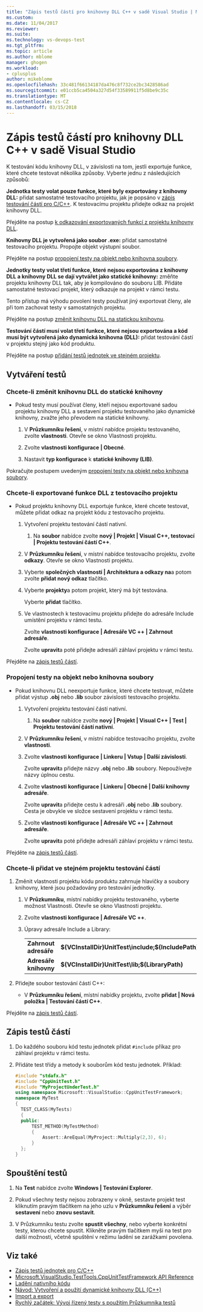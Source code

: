 ```yaml
---
title: "Zápis testů částí pro knihovny DLL C++ v sadě Visual Studio | Microsoft Docs"
ms.custom: 
ms.date: 11/04/2017
ms.reviewer: 
ms.suite: 
ms.technology: vs-devops-test
ms.tgt_pltfrm: 
ms.topic: article
ms.author: mblome
manager: ghogen
ms.workload:
- cplusplus
author: mikeblome
ms.openlocfilehash: 33c481f66134187da476c8f732ce2bc3428586ad
ms.sourcegitcommit: e01ccb5ca4504a327d54f33589911f5d8be9c35c
ms.translationtype: MT
ms.contentlocale: cs-CZ
ms.lasthandoff: 03/15/2018
---
```

# <a name="write-unit-tests-for-c-dlls-in-visual-studio"></a>Zápis testů částí pro knihovny DLL C++ v sadě Visual Studio

 K testování kódu knihovny DLL, v závislosti na tom, jestli exportuje funkce, které chcete testovat několika způsoby. Vyberte jednu z následujících způsobů:

 **Jednotka testy volat pouze funkce, které byly exportovány z knihovny DLL:** přidat samostatné testovacího projektu, jak je popsáno v [zápis testování částí pro C/C++](writing-unit-tests-for-c-cpp.md). K testovacímu projektu přidejte odkaz na projekt knihovny DLL.

 Přejděte na postup [k odkazování exportovaných funkcí z projektu knihovny DLL](#projectRef).

 **Knihovny DLL je vytvořená jako soubor .exe:** přidat samostatné testovacího projektu. Propojte objekt výstupní soubor.

 Přejděte na postup [propojení testy na objekt nebo knihovna soubory](#objectRef).

 **Jednotky testy volat třetí funkce, které nejsou exportována z knihovny DLL a knihovny DLL se dají vytvářet jako statické knihovny:** změňte projektu knihovny DLL tak, aby je kompilováno do souboru LIB. Přidáte samostatné testovací projekt, který odkazuje na projekt v rámci testu.

 Tento přístup má výhodu povolení testy používat jiný exportovat členy, ale při tom zachovat testy v samostatných projektu.

 Přejděte na postup [změnit knihovnu DLL na statickou knihovnu](#staticLink).

 **Testování částí musí volat třetí funkce, které nejsou exportována a kód musí být vytvořená jako dynamická knihovna (DLL):** přidat testování částí v projektu stejný jako kód produktu.

 Přejděte na postup [přidání testů jednotek ve stejném projektu](#sameProject).

## <a name="creating-the-tests"></a>Vytváření testů

###  <a name="staticLink"></a> Chcete-li změnit knihovnu DLL do statické knihovny

-   Pokud testy musí používat členy, kteří nejsou exportované sadou projektu knihovny DLL a sestavení projektu testovaného jako dynamické knihovny, zvažte jeho převodem na statické knihovny.

    1.  V **Průzkumníku řešení**, v místní nabídce projektu testovaného, zvolte **vlastnosti**. Otevře se okno Vlastnosti projektu.

    2.  Zvolte **vlastnosti konfigurace | Obecné**.

    3.  Nastavit **typ konfigurace** k **statické knihovny (LIB)**.

 Pokračujte postupem uvedeným [propojení testy na objekt nebo knihovna soubory](#objectRef).

###  <a name="projectRef"></a> Chcete-li exportované funkce DLL z testovacího projektu

-   Pokud projektu knihovny DLL exportuje funkce, které chcete testovat, můžete přidat odkaz na projekt kódu z testovacího projektu.

    1.  Vytvoření projektu testování částí nativní.

        1.  Na **soubor** nabídce zvolte **nový | Projekt | Visual C++, testovací | Projektu testování částí C++**.

    2.  V **Průzkumníku řešení**, v místní nabídce testovacího projektu, zvolte **odkazy**. Otevře se okno Vlastnosti projektu.

    3.  Vyberte **společných vlastností | Architektura a odkazy na**a potom zvolte **přidat nový odkaz** tlačítko.

    4.  Vyberte **projekty**a potom projekt, který má být testována.

         Vyberte **přidat** tlačítko.

    5.  Ve vlastnostech k testovacímu projektu přidejte do adresáře Include umístění projektu v rámci testu.

         Zvolte **vlastnosti konfigurace | Adresáře VC ++ | Zahrnout adresáře**.

         Zvolte **upravit**a poté přidejte adresáři záhlaví projektu v rámci testu.

 Přejděte na [zápis testů částí](#addTests).

###  <a name="objectRef"></a> Propojení testy na objekt nebo knihovna soubory

-   Pokud knihovnu DLL neexportuje funkce, které chcete testovat, můžete přidat výstup **.obj** nebo **.lib** soubor závislosti testovacího projektu.

    1.  Vytvoření projektu testování částí nativní.

        1.  Na **soubor** nabídce zvolte **nový | Projekt | Visual C++ | Test | Projektu testování částí nativní**.

    2.  V **Průzkumníku řešení**, v místní nabídce testovacího projektu, zvolte **vlastnosti**.

    3.  Zvolte **vlastnosti konfigurace | Linkeru | Vstup | Další závislosti**.

         Zvolte **upravit**a přidejte názvy **.obj** nebo **.lib** soubory. Nepoužívejte názvy úplnou cestu.

    4.  Zvolte **vlastnosti konfigurace | Linkeru | Obecné | Další knihovny adresáře**.

         Zvolte **upravit**a přidejte cestu k adresáři **.obj** nebo **.lib** soubory. Cesta je obvykle ve složce sestavení projektu v rámci testu.

    5.  Zvolte **vlastnosti konfigurace | Adresáře VC ++ | Zahrnout adresáře**.

         Zvolte **upravit**a poté přidejte adresáři záhlaví projektu v rámci testu.

 Přejděte na [zápis testů částí](#addTests).

###  <a name="sameProject"></a> Chcete-li přidat ve stejném projektu testování částí

1.  Změnit vlastnosti projektu kódu produktu zahrnuje hlavičky a soubory knihovny, které jsou požadovány pro testování jednotky.

    1.  V **Průzkumníku**, místní nabídky projektu testovaného, vyberte možnost Vlastnosti. Otevře se okno Vlastnosti projektu.

    2.  Zvolte **vlastnosti konfigurace | Adresáře VC ++**.

    3.  Úpravy adresáře Include a Library:

        |||
        |-|-|
        |**Zahrnout adresáře** | **$(VCInstallDir)UnitTest\include;$(IncludePath)**|
        |**Adresáře knihovny** | **$(VCInstallDir)UnitTest\lib;$(LibraryPath)**|

2.  Přidejte soubor testování částí C++:

    -   V **Průzkumníku řešení**, místní nabídky projektu, zvolte **přidat | Nová položka | Testování částí C++**.

 Přejděte na [zápis testů částí](#addTests).

##  <a name="addTests"></a> Zápis testů částí

1.  Do každého souboru kód testu jednotek přidat `#include` příkaz pro záhlaví projektu v rámci testu.

2.  Přidáte test třídy a metody k souborům kód testu jednotek. Příklad:

    ```cpp
    #include "stdafx.h"
    #include "CppUnitTest.h"
    #include "MyProjectUnderTest.h"
    using namespace Microsoft::VisualStudio::CppUnitTestFramework;
    namespace MyTest
    {
      TEST_CLASS(MyTests)
      {
      public:
          TEST_METHOD(MyTestMethod)
          {
              Assert::AreEqual(MyProject::Multiply(2,3), 6);
          }
      };
    }
    ```

## <a name="run-the-tests"></a>Spouštění testů

1.  Na **Test** nabídce zvolte **Windows | Testování Explorer**.

1. Pokud všechny testy nejsou zobrazeny v okně, sestavte projekt test kliknutím pravým tlačítkem na jeho uzlu v **Průzkumníku řešení** a výběr **sestavení** nebo **znovu sestavit**.

1.  V Průzkumníku testu zvolte **spustit všechny**, nebo vyberte konkrétní testy, kterou chcete spustit. Klikněte pravým tlačítkem myši na test pro další možnosti, včetně spuštění v režimu ladění se zarážkami povolena.

## <a name="see-also"></a>Viz také

- [Zápis testů jednotek pro C/C++](writing-unit-tests-for-c-cpp.md)
- [Microsoft.VisualStudio.TestTools.CppUnitTestFramework API Reference](../test/microsoft-visualstudio-testtools-cppunittestframework-api-reference.md)
- [Ladění nativního kódu](../debugger/debugging-native-code.md)
- [Návod: Vytvoření a použití dynamické knihovny DLL (C++)](/cpp/build/walkthrough-creating-and-using-a-dynamic-link-library-cpp)
- [Import a export](/cpp/build/importing-and-exporting)
- [Rychlý začátek: Vývoj řízený testy s použitím Průzkumníka testů](../test/quick-start-test-driven-development-with-test-explorer.md)
